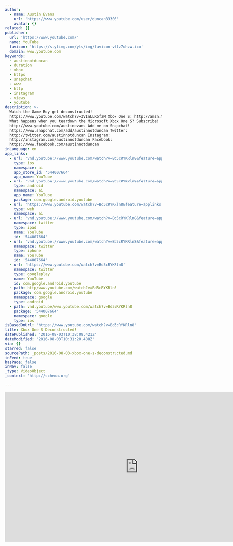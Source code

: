 ```yaml
---
author:
  - name: Austin Evans
    url: 'https://www.youtube.com/user/duncan33303'
    avatar: {}
related: []
publisher:
  url: 'https://www.youtube.com/'
  name: YouTube
  favicon: 'https://s.ytimg.com/yts/img/favicon-vflz7uhzw.ico'
  domain: www.youtube.com
keywords:
  - austinnotduncan
  - duration
  - xbox
  - https
  - snapchat
  - www
  - http
  - instagram
  - views
  - youtube
description: >-
  Watch the Game Boy get deconstructed!
  https://www.youtube.com/watch?v=3VInLLR5fzM Xbox One S: http://amzn.to/1tsxvyo
  What happens when you teardown the Microsoft Xbox One S? Subscribe!
  http://www.youtube.com/austinevans Add me on Snapchat!
  https://www.snapchat.com/add/austinnotduncan Twitter:
  http://twitter.com/austinnotduncan Instagram:
  http://instagram.com/austinnotduncan Facebook:
  https://www.facebook.com/austinnotduncan
inLanguage: en
app_links:
  - url: 'vnd.youtube://www.youtube.com/watch?v=Bd5cRYKRln8&feature=applinks'
    type: ios
    namespace: ai
    app_store_id: '544007664'
    app_name: YouTube
  - url: 'vnd.youtube://www.youtube.com/watch?v=Bd5cRYKRln8&feature=applinks'
    type: android
    namespace: ai
    app_name: YouTube
    package: com.google.android.youtube
  - url: 'https://www.youtube.com/watch?v=Bd5cRYKRln8&feature=applinks'
    type: web
    namespace: ai
  - url: 'vnd.youtube://www.youtube.com/watch?v=Bd5cRYKRln8&feature=applinks'
    namespace: twitter
    type: ipad
    name: YouTube
    id: '544007664'
  - url: 'vnd.youtube://www.youtube.com/watch?v=Bd5cRYKRln8&feature=applinks'
    namespace: twitter
    type: iphone
    name: YouTube
    id: '544007664'
  - url: 'https://www.youtube.com/watch?v=Bd5cRYKRln8'
    namespace: twitter
    type: googleplay
    name: YouTube
    id: com.google.android.youtube
  - path: http/www.youtube.com/watch?v=Bd5cRYKRln8
    package: com.google.android.youtube
    namespace: google
    type: android
  - path: vnd.youtube/www.youtube.com/watch?v=Bd5cRYKRln8
    package: '544007664'
    namespace: google
    type: ios
isBasedOnUrl: 'https://www.youtube.com/watch?v=Bd5cRYKRln8'
title: Xbox One S Deconstructed!
datePublished: '2016-08-03T10:38:08.421Z'
dateModified: '2016-08-03T10:31:20.488Z'
via: {}
starred: false
sourcePath: _posts/2016-08-03-xbox-one-s-deconstructed.md
inFeed: true
hasPage: false
inNav: false
_type: VideoObject
_context: 'http://schema.org'

---
```

<iframe src="https://cdn.embedly.com/widgets/media.html?src=https%3A%2F%2Fwww.youtube.com%2Fembed%2FBd5cRYKRln8%3Ffeature%3Doembed&amp;url=http%3A%2F%2Fwww.youtube.com%2Fwatch%3Fv%3DBd5cRYKRln8&amp;image=https%3A%2F%2Fi.ytimg.com%2Fvi%2FBd5cRYKRln8%2Fhqdefault.jpg&amp;key=b7d04c9b404c499eba89ee7072e1c4f7&amp;type=text%2Fhtml&amp;schema=youtube" width="854" height="480" scrolling="no" frameborder="0" allowfullscreen="" style=""></iframe>